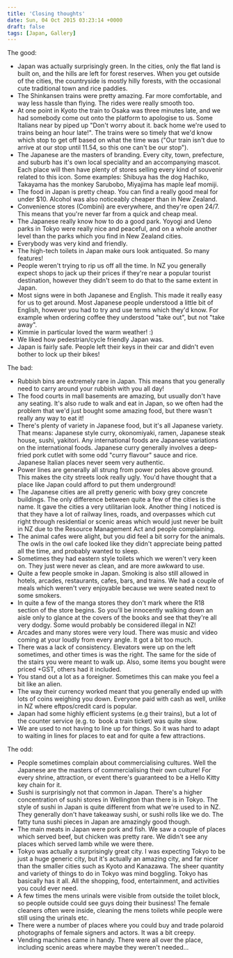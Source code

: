 ```yaml
---
title: 'Closing thoughts'
date: Sun, 04 Oct 2015 03:23:14 +0000
draft: false
tags: [Japan, Gallery]
---
```


The good:

*   Japan was actually surprisingly green. In the cities, only the flat land is built on, and the hills are left for forest reserves. When you get outside of the cities, the countryside is mostly hilly forests, with the occasional cute traditional town and rice paddies.
*   The Shinkansen trains were pretty amazing. Far more comfortable, and way less hassle than flying. The rides were really smooth too.
*   At one point in Kyoto the train to Osaka was three minutes late, and we had somebody come out onto the platform to apologise to us. Some Italians near by piped up "Don't worry about it. back home we're used to trains being an hour late!". The trains were so timely that we'd know which stop to get off based on what the time was ("Our train isn't due to arrive at our stop until 11.54, so this one can't be our stop").
*   The Japanese are the masters of branding. Every city, town, prefecture, and suburb has it's own local speciality and an accompanying mascot. Each place will then have plenty of stores selling every kind of souvenir related to this icon. Some examples: Shibuya has the dog Hachiko, Takayama has the monkey Sarubobo, Miyajima has maple leaf momiji.
*   The food in Japan is pretty cheap. You can find a really good meal for under $10. Alcohol was also noticeably cheaper than in New Zealand.
*   Convenience stores (Combini) are everywhere, and they're open 24/7. This means that you're never far from a quick and cheap meal.
*   The Japanese really know how to do a good park. Yoyogi and Ueno parks in Tokyo were really nice and peaceful, and on a whole another level than the parks which you find in New Zealand cities.
*   Everybody was very kind and friendly.
*   The high-tech toilets in Japan make ours look antiquated. So many features!
*   People weren't trying to rip us off all the time. In NZ you generally expect shops to jack up their prices if they're near a popular tourist destination, however they didn't seem to do that to the same extent in Japan.
*   Most signs were in both Japanese and English. This made it really easy for us to get around. Most Japanese people understood a little bit of English, however you had to try and use terms which they'd know. For example when ordering coffee they understood "take out", but not "take away".
*   Kimmie in particular loved the warm weather! :)
*   We liked how pedestrian/cycle friendly Japan was.
*   Japan is fairly safe. People left their keys in their car and didn't even bother to lock up their bikes!

The bad:

*   Rubbish bins are extremely rare in Japan. This means that you generally need to carry around your rubbish with you all day!
*   The food courts in mall basements are amazing, but usually don't have any seating. It's also rude to walk and eat in Japan, so we often had the problem that we'd just bought some amazing food, but there wasn't really any way to eat it!
*   There's plenty of variety in Japanese food, but it's all Japanese variety. That means: Japanese style curry, okonomiyaki, ramen, Japanese steak house, sushi, yakitori. Any international foods are Japanese variations on the international foods. Japanese curry generally involves a deep-fried pork cutlet with some odd "curry flavour" sauce and rice. Japanese Italian places never seem very authentic.
*   Power lines are generally all strung from power poles above ground. This makes the city streets look really ugly. You'd have thought that a place like Japan could afford to put them underground!
*   The Japanese cities are all pretty generic with boxy grey concrete buildings. The only difference between quite a few of the cities is the name. It gave the cities a very utilitarian look. Another thing I noticed is that they have a lot of railway lines, roads, and overpasses which cut right through residential or scenic areas which would just never be built in NZ due to the Resource Management Act and people complaining.
*   The animal cafes were alight, but you did feel a bit sorry for the animals. The owls in the owl cafe looked like they didn't appreciate being patted all the time, and probably wanted to sleep.
*   Sometimes they had eastern style toilets which we weren't very keen on. They just were never as clean, and are more awkward to use.
*   Quite a few people smoke in Japan. Smoking is also still allowed in hotels, arcades, restaurants, cafes, bars, and trains. We had a couple of meals which weren't very enjoyable because we were seated next to some smokers.
*   In quite a few of the manga stores they don't mark where the R18 section of the store begins. So you'll be innocently walking down an aisle only to glance at the covers of the books and see that they're all very dodgy. Some would probably be considered illegal in NZ!
*   Arcades and many stores were very loud. There was music and video coming at your loudly from every angle. It got a bit too much.
*   There was a lack of consistency. Elevators were up on the left sometimes, and other times is was the right. The same for the side of the stairs you were meant to walk up. Also, some items you bought were priced +GST, others had it included.
*   You stand out a lot as a foreigner. Sometimes this can make you feel a bit like an alien.
*   The way their currency worked meant that you generally ended up with lots of coins weighing you down. Everyone paid with cash as well, unlike in NZ where eftpos/credit card is popular.
*   Japan had some highly efficient systems (e.g their trains), but a lot of the counter service (e.g. to  book a train ticket) was quite slow.
*   We are used to not having to line up for things. So it was hard to adapt to waiting in lines for places to eat and for quite a few attractions.

The odd:

*   People sometimes complain about commercialising cultures. Well the Japanese are the masters of commercialising their own culture! For every shrine, attraction, or event there's guaranteed to be a Hello Kitty key chain for it.
*   Sushi is surprisingly not that common in Japan. There's a higher concentration of sushi stores in Wellington than there is in Tokyo. The style of sushi in Japan is quite different from what we're used to in NZ. They generally don't have takeaway sushi, or sushi rolls like we do. The fatty tuna sushi pieces in Japan are amazingly good though.
*   The main meats in Japan were pork and fish. We saw a couple of places which served beef, but chicken was pretty rare. We didn't see any places which served lamb while we were there.
*   Tokyo was actually a surprisingly great city. I was expecting Tokyo to be just a huge generic city, but it's actually an amazing city, and far nicer than the smaller cities such as Kyoto and Kanazawa. The sheer quantity and variety of things to do in Tokyo was mind boggling. Tokyo has basically has it all. All the shopping, food, entertainment, and activities you could ever need.
*   A few times the mens urinals were visible from outside the toilet block, so people outside could see guys doing their business! The female cleaners often were inside, cleaning the mens toilets while people were still using the urinals etc.
*   There were a number of places where you could buy and trade polaroid photographs of female signers and actors. It was a bit creepy.
*   Vending machines came in handy. There were all over the place, including scenic areas where maybe they weren't needed...